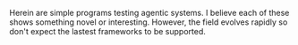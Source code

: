 Herein are simple programs testing agentic systems.
I believe each of these shows something novel or interesting.
However, the field evolves rapidly so don't expect the lastest frameworks to be supported.
